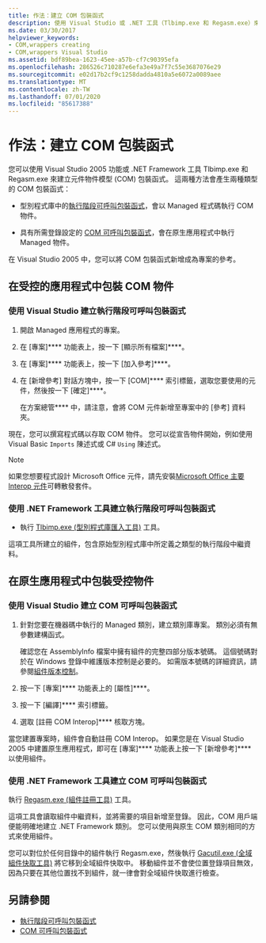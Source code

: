 ```yaml
---
title: 作法：建立 COM 包裝函式
description: 使用 Visual Studio 或 .NET 工具（Tlbimp.exe 和 Regasm.exe）來建立元件物件模型（COM）包裝函式。 這兩種方法都會產生兩種類型的 COM 包裝函式。
ms.date: 03/30/2017
helpviewer_keywords:
- COM,wrappers creating
- COM,wrappers Visual Studio
ms.assetid: bdf89bea-1623-45ee-a57b-cf7c90395efa
ms.openlocfilehash: 286526c710287e6efa3e49a7f7c55e3687076e29
ms.sourcegitcommit: e02d17b2cf9c1258dadda4810a5e6072a0089aee
ms.translationtype: MT
ms.contentlocale: zh-TW
ms.lasthandoff: 07/01/2020
ms.locfileid: "85617388"
---
```

# <a name="how-to-create-com-wrappers"></a>作法：建立 COM 包裝函式

您可以使用 Visual Studio 2005 功能或 .NET Framework 工具 Tlbimp.exe 和 Regasm.exe 來建立元件物件模型 (COM) 包裝函式。 這兩種方法會產生兩種類型的 COM 包裝函式：

- 型別程式庫中的[執行階段可呼叫包裝函式](../../standard/native-interop/runtime-callable-wrapper.md)，會以 Managed 程式碼執行 COM 物件。

- 具有所需登錄設定的 [COM 可呼叫包裝函式](../../standard/native-interop/com-callable-wrapper.md)，會在原生應用程式中執行 Managed 物件。

在 Visual Studio 2005 中，您可以將 COM 包裝函式新增成為專案的參考。

## <a name="wrap-com-objects-in-a-managed-application"></a>在受控的應用程式中包裝 COM 物件

### <a name="to-create-a-runtime-callable-wrapper-using-visual-studio"></a>使用 Visual Studio 建立執行階段可呼叫包裝函式

1. 開啟 Managed 應用程式的專案。

2. 在 [專案]**** 功能表上，按一下 [顯示所有檔案]****。

3. 在 [專案]**** 功能表上，按一下 [加入參考]****。

4. 在 [新增參考] 對話方塊中，按一下 [COM]**** 索引標籤，選取您要使用的元件，然後按一下 [確定]****。

     在方案總管**** 中，請注意，會將 COM 元件新增至專案中的 [參考] 資料夾。

現在，您可以撰寫程式碼以存取 COM 物件。 您可以從宣告物件開始，例如使用 Visual Basic `Imports` 陳述式或 C# `Using` 陳述式。

> [!NOTE]
> 如果您想要程式設計 Microsoft Office 元件，請先安裝[Microsoft Office 主要 Interop 元件](https://www.microsoft.com/Download/details.aspx?id=3508)可轉散發套件。
  
### <a name="to-create-a-runtime-callable-wrapper-using-net-framework-tools"></a>使用 .NET Framework 工具建立執行階段可呼叫包裝函式  
  
- 執行 [Tlbimp.exe (型別程式庫匯入工具)](../tools/tlbimp-exe-type-library-importer.md) 工具。  
  
 這項工具所建立的組件，包含原始型別程式庫中所定義之類型的執行階段中繼資料。  
  
## <a name="wrap-managed-objects-in-a-native-application"></a>在原生應用程式中包裝受控物件  
  
### <a name="to-create-a-com-callable-wrapper-using-visual-studio"></a>使用 Visual Studio 建立 COM 可呼叫包裝函式  
  
1. 針對您要在機器碼中執行的 Managed 類別，建立類別庫專案。 類別必須有無參數建構函式。  
  
     確認您在 AssemblyInfo 檔案中擁有組件的完整四部分版本號碼。 這個號碼對於在 Windows 登錄中維護版本控制是必要的。 如需版本號碼的詳細資訊，請參閱[組件版本控制](../../standard/assembly/versioning.md)。  
  
2. 按一下 [專案]**** 功能表上的 [屬性]****。  
  
3. 按一下 [編譯]**** 索引標籤。  
  
4. 選取 [註冊 COM Interop]**** 核取方塊。  
  
 當您建置專案時，組件會自動註冊 COM Interop。 如果您是在 Visual Studio 2005 中建置原生應用程式，即可在 [專案]**** 功能表上按一下 [新增參考]**** 以使用組件。  
  
### <a name="to-create-a-com-callable-wrapper-using-net-framework-tools"></a>使用 .NET Framework 工具建立 COM 可呼叫包裝函式  
  
執行 [Regasm.exe (組件註冊工具)](../tools/regasm-exe-assembly-registration-tool.md) 工具。  
  
這項工具會讀取組件中繼資料，並將需要的項目新增至登錄。 因此，COM 用戶端便能明確地建立 .NET Framework 類別。 您可以使用與原生 COM 類別相同的方式來使用組件。  
  
您可以對位於任何目錄中的組件執行 Regasm.exe，然後執行 [Gacutil.exe (全域組件快取工具)](../tools/gacutil-exe-gac-tool.md) 將它移到全域組件快取中。 移動組件並不會使位置登錄項目無效，因為只要在其他位置找不到組件，就一律會對全域組件快取進行檢查。  
  
## <a name="see-also"></a>另請參閱

- [執行階段可呼叫包裝函式](../../standard/native-interop/runtime-callable-wrapper.md)
- [COM 可呼叫包裝函式](../../standard/native-interop/com-callable-wrapper.md)
